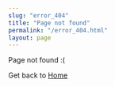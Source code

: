 ```yaml
---
slug: "error_404"
title: "Page not found"
permalink: "/error_404.html"
layout: page
---
```


Page not found :(

Get back to <a href="{{site.baseurl}}">Home</a>

